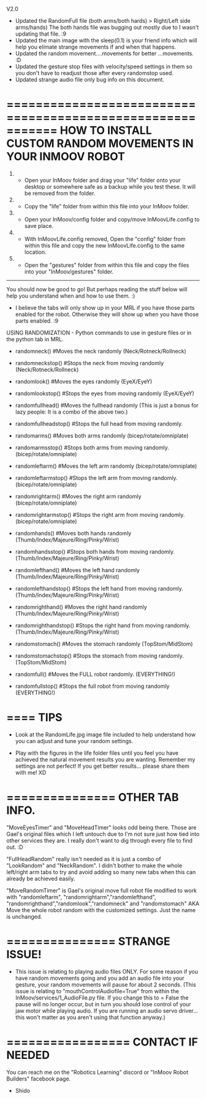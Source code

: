 V2.0
- Updated the RandomFull file (both arms/both hards) > Right/Left side arms/hands) The both hands file was bugging out mostly due to I wasn't updating that file. :9
- Updated the main image with the sleep(0.1) is your friend info which will help you elimate strange movements if and when that happens. 
- Updated the random movement....movements for better ...movements. :D
- Updated the gesture stop files with velocity/speed settings in them so you don't have to readjust those after every randomstop used. 
- Updated strange audio file only bug info on this document.

===========================================================
HOW TO INSTALL CUSTOM RANDOM MOVEMENTS IN YOUR INMOOV ROBOT
===========================================================

1) - Open your InMoov folder and drag your "life" folder onto your desktop or somewhere safe as a backup while you test these. It will be removed from the folder.

2) - Copy the "life" folder from within this file into your InMoov folder.

3) - Open your InMoov/config folder and copy/move InMoovLife.config to save place. 

4) - With InMoovLife.config removed, Open the "config" folder from within this file and copy the new InMoovLife.config to the same location.

5) - Open the "gestures" folder from within this file and copy the files into your "InMoov/gestures" folder.
-----------------------------------------------------------------------------------------------------------
You should now be good to go! But perhaps reading the stuff below will help you understand when and how to use them. :)

- I believe the tabs will only show up in your MRL if you have those parts enabled for the robot. Otherwise they will show up when you have those parts enabled. :9


USING RANDOMIZATION - Python commands to use in gesture files or in the python tab in MRL.


- randomneck()   #Moves the neck randomly (Neck/Rotneck/Rollneck)
- randomneckstop()   #Stops the neck from moving randomly (Neck/Rotneck/Rollneck)

- randomlook()   #Moves the eyes randomly (EyeX/EyeY)
- randomlookstop()   #Stops the eyes from moving randomly (EyeX/EyeY)

- randomfullhead()   #Moves the fullhead randomly (This is just a bonus for lazy people: It is a combo of the above two.)       
- randomfullheadstop()    #Stops the full head from moving randomly. 

- randomarms() #Moves both arms randomly (bicep/rotate/omniplate)
- randomarmsstop() #Stops both arms from moving randomly.(bicep/rotate/omniplate)

- randomleftarm() #Moves the left arm randomly (bicep/rotate/omniplate)
- randomleftarmstop() #Stops the left arm from moving randomly.(bicep/rotate/omniplate)

- randomrightarm() #Moves the right arm randomly (bicep/rotate/omniplate)
- randomrightarmstop() #Stops the right arm from moving randomly.(bicep/rotate/omniplate)

- randomhands() #Moves both hands randomly (Thumb/Index/Majeure/Ring/Pinky/Wrist)
- randomhandsstop() #Stops both hands from moving randomly.    (Thumb/Index/Majeure/Ring/Pinky/Wrist)

- randomlefthand() #Moves the left hand randomly (Thumb/Index/Majeure/Ring/Pinky/Wrist)
- randomlefthandstop() #Stops the left hand from moving randomly.    (Thumb/Index/Majeure/Ring/Pinky/Wrist)

- randomrighthand() #Moves the right hand randomly (Thumb/Index/Majeure/Ring/Pinky/Wrist)
- randomrighthandstop() #Stops the right hand from moving randomly.    (Thumb/Index/Majeure/Ring/Pinky/Wrist)

- randomstomach() #Moves the stomach randomly (TopStom/MidStom)
- randomstomachstop() #Stops the stomach from moving randomly. (TopStom/MidStom)

- randomfull() #Moves the FULL robot randomly. (EVERYTHING!)
- randomfullstop() #Stops the full robot from moving randomly (EVERYTHING!)


====
TIPS
====
- Look at the RandomLife.jpg image file included to help understand how you can adjust and tune your random settings. 

- Play with the figures in the life folder files until you feel you have achieved the natural movement results you are wanting. Remember my settings are not perfect! If you get better results... please share them with me! XD

===============
OTHER TAB INFO.
===============
"MoveEyesTimer" and "MoveHeadTimer" looks odd being there. Those are Gael's original files which I left untouch due to I'm not sure just how tied into other services they are. I really don't want to dig through every file to find out. :D

"FullHeadRandom" really isn't needed as it is just a combo of "LookRandom" and "NeckRandom". I didn't bother to make the whole left/right arm tabs to try and avoid adding so many new tabs when this can already be achieved easily.

"MoveRandomTimer" is Gael's original move full robot file modified to work with "randomleftarm", "randomrightarm","randomlefthand", "randomrighthand","randomlook","randomneck" and "randomstomach" AKA Move the whole robot random with the customized settings. Just the name is unchanged. 

===============
STRANGE ISSUE!
===============
- This issue is relating to playing audio files ONLY. For some reason if you have random movements going and you add an audio file into your gesture, your random movements will pause for about 2 seconds. 
(This issue is relating to "mouthControlAudiofile=True" from within the InMoov/services/1_AudioFile.py file. If you change this to = False the pause will no longer occur, but in turn you should lose control of your jaw motor while playing audio. If you are running an audio servo driver... this won't matter as you aren't using that function anyway.) 

=================
CONTACT IF NEEDED
=================
You can reach me on the "Robotics Learning" discord or "InMoov Robot Builders" facebook page.

- Shido
